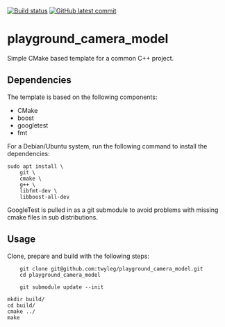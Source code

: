 [![Build status](https://github.com/twyleg/playground_camera_model/actions/workflows/unit_tests.yaml/badge.svg)]()
[![GitHub latest commit](https://badgen.net/github/last-commit/twyleg/playground_camera_model)](https://GitHub.com/twyleg/playground_camera_model/commit/)

# playground_camera_model

Simple CMake based template for a common C++ project.

## Dependencies

The template is based on the following components:

* CMake
* boost
* googletest
* fmt

For a Debian/Ubuntu system, run the following command to install the dependencies:

	sudo apt install \
		git \
		cmake \
		g++ \
		libfmt-dev \
		libboost-all-dev

GoogleTest is pulled in as a git submodule to avoid problems with missing cmake files in sub distributions.

## Usage

Clone, prepare and build with the following steps:

        git clone git@github.com:twyleg/playground_camera_model.git
        cd playground_camera_model

        git submodule update --init
	
	mkdir build/
	cd build/
	cmake ../
	make

